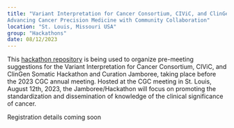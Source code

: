 ```yaml
---
title: "Variant Interpretation for Cancer Consortium, CIViC, and ClinGen Somatic Hackathon and Curation Jamboree
Advancing Cancer Precision Medicine with Community Collaboration"
location: "St. Louis, Missouri USA"
group: "Hackathons"
date: 08/12/2023
---
```


This [hackathon repository](https://github.com/griffithlab/civic-meeting) is being used to organize pre-meeting suggestions for the Variant Interpretation for Cancer Consortium, CIViC, and ClinGen Somatic Hackathon and Curation Jamboree, taking place before the 2023 CGC annual meeting. Hosted at the CGC meeting in St. Louis, August 12th, 2023, the Jamboree/Hackathon will focus on promoting the standardization and dissemination of knowledge of the clinical significance of cancer.

Registration details coming soon